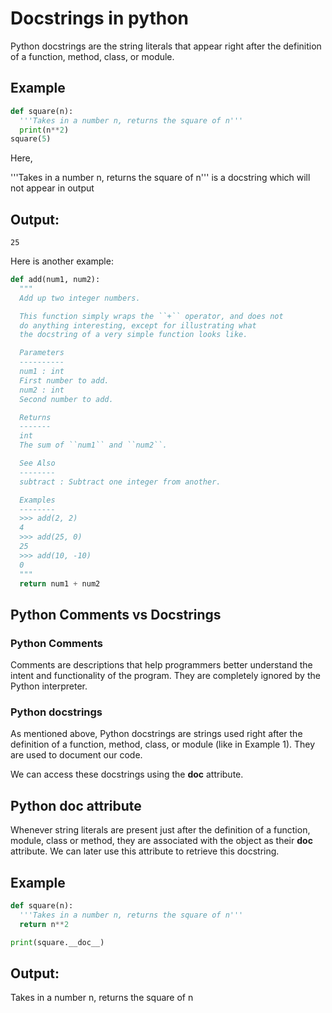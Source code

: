 # Docstrings in python
Python docstrings are the string literals that appear right after the definition of a function, method, class, or module. 
## Example
```python
def square(n):
  '''Takes in a number n, returns the square of n'''
  print(n**2)
square(5)

```
Here, 

'''Takes in a number n, returns the square of n''' 
is a docstring which will not appear in output

## Output:
```
25
```
Here is another example:
```python
def add(num1, num2):
  """
  Add up two integer numbers.

  This function simply wraps the ``+`` operator, and does not
  do anything interesting, except for illustrating what
  the docstring of a very simple function looks like.

  Parameters
  ----------
  num1 : int
  First number to add.
  num2 : int
  Second number to add.

  Returns
  -------
  int
  The sum of ``num1`` and ``num2``.

  See Also
  --------
  subtract : Subtract one integer from another.

  Examples
  --------
  >>> add(2, 2)
  4
  >>> add(25, 0)
  25
  >>> add(10, -10)
  0
  """
  return num1 + num2
```
## Python Comments vs Docstrings
### Python Comments

Comments are descriptions that help programmers better understand the intent and functionality of the program. They are completely ignored by the Python interpreter.
### Python docstrings

As mentioned above, Python docstrings are strings used right after the definition of a function, method, class, or module (like in Example 1). They are used to document our code.

We can access these docstrings using the __doc__ attribute.
## Python __doc__ attribute
Whenever string literals are present just after the definition of a function, module, class or method, they are associated with the object as their __doc__ attribute. We can later use this attribute to retrieve this docstring.

## Example
```python
def square(n):
  '''Takes in a number n, returns the square of n'''
  return n**2

print(square.__doc__)
```
## Output:
Takes in a number n, returns the square of n